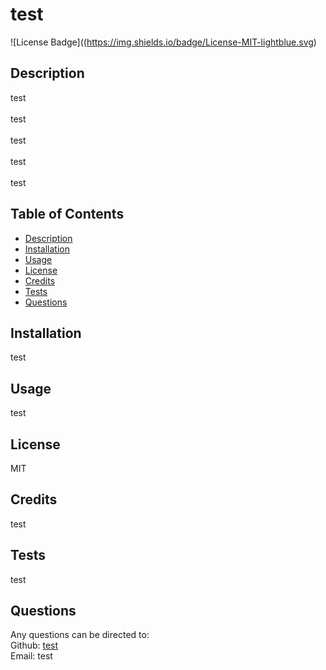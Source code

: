 # test
  ![License Badge]((https://img.shields.io/badge/License-MIT-lightblue.svg)
  
  ## Description
  test
  <br/>
  <br/>
  test
  <br/>
  <br/>
  test
  <br/>
  <br/>
  test
  <br/>
  <br/>
  test
  
  ## Table of Contents
  - [Description](#)
  - [Installation](#installation)
  - [Usage](#usage)
  - [License](#license)
  - [Credits](#credits)
  - [Tests](#tests)
  - [Questions](#questions)
  
  ## Installation
  test
  
  ## Usage
  test
  
  ## License
  MIT
  
  ## Credits
  test
  
  ## Tests
  test
  
  ## Questions
  Any questions can be directed to:
  <br/>
  Github: [test](https://github.com/test)
  <br/>
  Email: test
